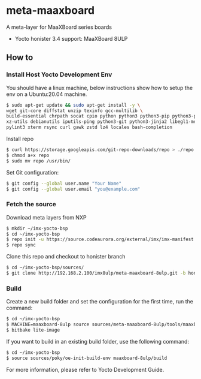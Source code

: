 # meta-maaxboard

A meta-layer for MaaXBoard series boards

- Yocto honister 3.4 support:            MaaXBoard 8ULP



## How to

### Install Host Yocto Development Env

You should have a linux machine, below instructions show how to setup the env on a Ubuntu:20.04 machine.

```bash
$ sudo apt-get update && sudo apt-get install -y \
wget git-core diffstat unzip texinfo gcc-multilib \
build-essential chrpath socat cpio python python3 python3-pip python3-pexpect \
xz-utils debianutils iputils-ping python3-git python3-jinja2 libegl1-mesa libsdl1.2-dev \
pylint3 xterm rsync curl gawk zstd lz4 locales bash-completion
```

Install repo

```bash
$ curl https://storage.googleapis.com/git-repo-downloads/repo > ./repo
$ chmod a+x repo
$ sudo mv repo /usr/bin/
```

Set Git configuration:
```bash
$ git config --global user.name "Your Name"
$ git config --global user.email "you@example.com"
```

### Fetch the source

Download meta layers from NXP

```bash
$ mkdir ~/imx-yocto-bsp
$ cd ~/imx-yocto-bsp
$ repo init -u https://source.codeaurora.org/external/imx/imx-manifest -b imx-linux-honister -m imx-5.15.5-1.0.0.xml
$ repo sync
```

Clone this repo and checkout to honister branch

```bash
$ cd ~/imx-yocto-bsp/sources/
$ git clone http://192.168.2.100/imx8ulp/meta-maaxboard-8ulp.git -b honister
```

### Build

Create a new build folder and set the configuration for the first time, run the command:

```bash
$ cd ~/imx-yocto-bsp
$ MACHINE=maaxboard-8ulp source sources/meta-maaxboard-8ulp/tools/maaxboard-setup.sh -b maaxboard-8ulp/build
$ bitbake lite-image
```

If you want to build in an existing build folder, use the following command:

```bash
$ cd ~/imx-yocto-bsp
$ source sources/poky/oe-init-build-env maaxboard-8ulp/build
```

For more information, please refer to Yocto Development Guide.

